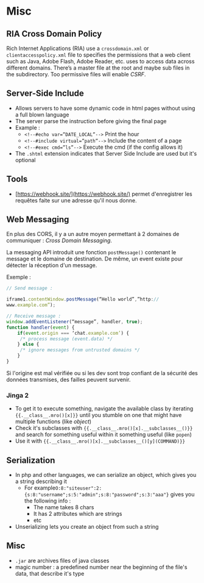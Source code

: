 # Misc

## 

## RIA Cross Domain Policy

Rich Internet Applications \(RIA\) use a `crossdomain.xml` or `clientaccesspolicy.xml` file to specifies the permissions that a web client such as Java, Adobe Flash, Adobe Reader, etc. uses to access data across different domains. There’s a master file at the root and maybe sub files in the subdirectory. Too permissive files will enable _CSRF_.

## Server-Side Include

* Allows servers to have some dynamic code in html pages without using a full blown language
* The server parse the instruction before giving the final page
* Example : 
  * `<!--#echo var=”DATE_LOCAL”-->` Print the hour
  * `<!--#include virtual=”path”-->` Include the content of a page
  * `<!--#exec cmd=”ls”-->` Execute the cmd \(if the config allows it\)
* The `.shtml` extension indicates that Server Side Include are used but it's optional

## Tools

*  [https://webhook.site/](https://webhook.site/) permet d'enregistrer les requêtes faite sur une adresse qu'il nous donne.

## Web Messaging

En plus des CORS, il y a un autre moyen permettant à 2 domaines de communiquer : _Cross Domain Messaging_.

La messaging API introduit une fonction `postMessage()` contenant le message et le domaine de destination. De même, un event existe pour détecter la réception d'un message.

Exemple :

```javascript
// Send message :

iframe1.contentWindow.postMessage(“Hello world”,”http://
www.example.com”);

// Receive message :
window.addEventListener(“message”, handler, true);
function handler(event) {
    if(event.origin === ‘chat.example.com’) {
     /* process message (event.data) */
    } else {
     /* ignore messages from untrusted domains */
    }
}
```

Si l'origine est mal vérifiée ou si les dev sont trop confiant de la sécurité des données transmises, des failles peuvent survenir.

### Jinga 2

* To get it to execute something, navigate the available class by iterating `{{.__class__.mro()[x]}}` until you stumble on one that might have multiple functions \(like _object_\)
* Check it's subclasses with `{{.__class__.mro()[x].__subclasses__()}}` and search for something useful within it something useful \(like `popen`\)
* Use it with `{{.__class__.mro()[x].__subclasses__()[y](COMMAND)}}`

## Serialization

* In php and other languages, we can serialize an object, which gives you a string describing it
  * For example`O:8:"siteuser":2:{s:8:"username";s:5:"admin";s:8:"password";s:3:"aaa"}` gives you the following info :
    * The name takes 8 chars
    * It has 2 attributes which are strings
    * etc
* Unserializing lets you create an object from such a string

## Misc

* `.jar` are archives files of java classes
* magic number : a predefined number near the beginning of the file's data, that describe it's type

